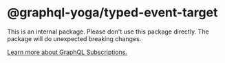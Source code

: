 # @graphql-yoga/typed-event-target

This is an internal package. Please don't use this package directly. The package will do unexpected
breaking changes.

[Learn more about GraphQL Subscriptions.](https://www.graphql-yoga.com/docs/features/subscriptions)
